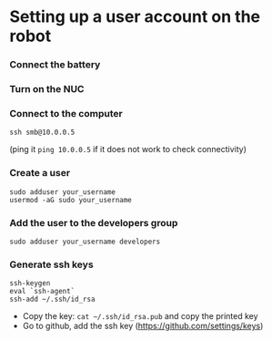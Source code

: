 # Setting up a user account on the robot
### Connect the battery
### Turn on the NUC
### Connect to the computer
```
ssh smb@10.0.0.5
``` 
(ping it `ping 10.0.0.5` if it does not work to check connectivity)
### Create a user 
```
sudo adduser your_username
usermod -aG sudo your_username
``` 
### Add the user to the developers group
```
sudo adduser your_username developers
```
### Generate ssh keys
```
ssh-keygen
eval `ssh-agent`
ssh-add ~/.ssh/id_rsa
```
* Copy the key: `cat ~/.ssh/id_rsa.pub` and copy the printed key
* Go to github, add the ssh key (https://github.com/settings/keys)


